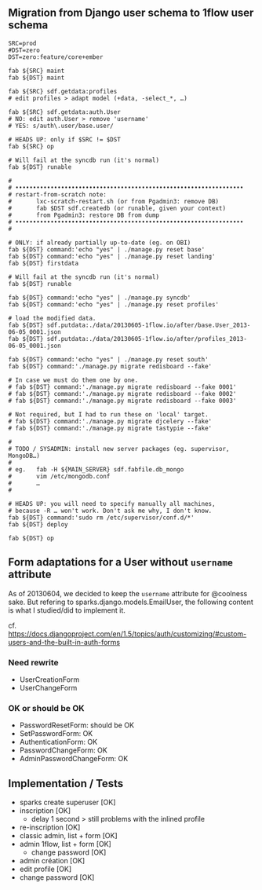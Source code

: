 
## Migration from Django user schema to 1flow user schema

    SRC=prod
    #DST=zero
    DST=zero:feature/core+ember

    fab ${SRC} maint
    fab ${DST} maint

    fab ${SRC} sdf.getdata:profiles
    # edit profiles > adapt model (+data, -select_*, …)

    fab ${SRC} sdf.getdata:auth.User
    # NO: edit auth.User > remove 'username'
    # YES: s/auth\.user/base.user/

    # HEADS UP: only if $SRC != $DST
    fab ${SRC} op

    # Will fail at the syncdb run (it's normal)
    fab ${DST} runable

    #
    # •••••••••••••••••••••••••••••••••••••••••••••••••••••••••••••••••
    # restart-from-scratch note:
    #       lxc-scratch-restart.sh (or from Pgadmin3: remove DB)
    #       fab $DST sdf.createdb (or runable, given your context)
    #       from Pgadmin3: restore DB from dump
    # •••••••••••••••••••••••••••••••••••••••••••••••••••••••••••••••••
    #

    # ONLY: if already partially up-to-date (eg. on OBI)
    fab ${DST} command:'echo "yes" | ./manage.py reset base'
    fab ${DST} command:'echo "yes" | ./manage.py reset landing'
    fab ${DST} firstdata

    # Will fail at the syncdb run (it's normal)
    fab ${DST} runable

    fab ${DST} command:'echo "yes" | ./manage.py syncdb'
    fab ${DST} command:'echo "yes" | ./manage.py reset profiles'

    # load the modified data.
    fab ${DST} sdf.putdata:./data/20130605-1flow.io/after/base.User_2013-06-05_0001.json
    fab ${DST} sdf.putdata:./data/20130605-1flow.io/after/profiles_2013-06-05_0001.json

    fab ${DST} command:'echo "yes" | ./manage.py reset south'
    fab ${DST} command:'./manage.py migrate redisboard --fake'

    # In case we must do them one by one.
    # fab ${DST} command:'./manage.py migrate redisboard --fake 0001'
    # fab ${DST} command:'./manage.py migrate redisboard --fake 0002'
    # fab ${DST} command:'./manage.py migrate redisboard --fake 0003'

    # Not required, but I had to run these on 'local' target.
    # fab ${DST} command:'./manage.py migrate djcelery --fake'
    # fab ${DST} command:'./manage.py migrate tastypie --fake'

    #
    # TODO / SYSADMIN: install new server packages (eg. supervisor, MongoDB…)
    #
    # eg.   fab -H ${MAIN_SERVER} sdf.fabfile.db_mongo
    #       vim /etc/mongodb.conf
    #       …
    #

    # HEADS UP: you will need to specify manually all machines,
    # because -R … won't work. Don't ask me why, I don't know.
    fab ${DST} command:'sudo rm /etc/supervisor/conf.d/*'
    fab ${DST} deploy

    fab ${DST} op

## Form adaptations for a User without `username` attribute

As of 20130604, we decided to keep the `username` attribute for @coolness sake. But refering to sparks.django.models.EmailUser, the following content is what
I studied/did to implement it.

cf. https://docs.djangoproject.com/en/1.5/topics/auth/customizing/#custom-users-and-the-built-in-auth-forms


### Need rewrite

- UserCreationForm
- UserChangeForm

### OK or should be OK

- PasswordResetForm: should be OK
- SetPasswordForm: OK
- AuthenticationForm: OK
- PasswordChangeForm: OK
- AdminPasswordChangeForm: OK

## Implementation / Tests

- sparks create superuser [OK]
- inscription [OK]
    - delay 1 second > still problems with the inlined profile
- re-inscription [OK]
- classic admin, list + form [OK]
- admin 1flow, list + form [OK]
    - change password [OK]
- admin création [OK]
- edit profile [OK]
- change password [OK]
